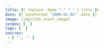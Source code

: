 ```yaml
---
title: {{ replace .Name "-" " " | title }}
date: {{ dateFormat "2006-01-02" .Date }}
image: /img/[the_event_image]
corpos: [  ]
tags: [  ]
sources:
 - [ '', '' ]
---
```


